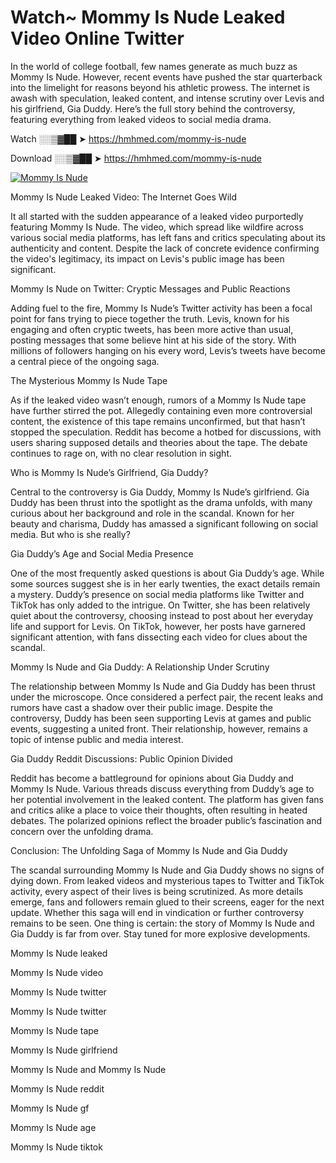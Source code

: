 # Watch~ Mommy Is Nude Leaked Video Online Twitter

In the world of college football, few names generate as much buzz as Mommy Is Nude. However, recent events have pushed the star quarterback into the limelight for reasons beyond his athletic prowess. The internet is awash with speculation, leaked content, and intense scrutiny over Levis and his girlfriend, Gia Duddy. Here’s the full story behind the controversy, featuring everything from leaked videos to social media drama.

Watch ░░▒▓██ ➤ https://hmhmed.com/mommy-is-nude

Download ░░▒▓██ ➤ https://hmhmed.com/mommy-is-nude

[![Mommy Is Nude](https://i.imgur.com/dJHk4Zq.gif)](https://hmhmed.com/mommy-is-nude)

Mommy Is Nude Leaked Video: The Internet Goes Wild

It all started with the sudden appearance of a leaked video purportedly featuring Mommy Is Nude. The video, which spread like wildfire across various social media platforms, has left fans and critics speculating about its authenticity and content. Despite the lack of concrete evidence confirming the video's legitimacy, its impact on Levis's public image has been significant.

Mommy Is Nude on Twitter: Cryptic Messages and Public Reactions

Adding fuel to the fire, Mommy Is Nude’s Twitter activity has been a focal point for fans trying to piece together the truth. Levis, known for his engaging and often cryptic tweets, has been more active than usual, posting messages that some believe hint at his side of the story. With millions of followers hanging on his every word, Levis’s tweets have become a central piece of the ongoing saga.

The Mysterious Mommy Is Nude Tape

As if the leaked video wasn’t enough, rumors of a Mommy Is Nude tape have further stirred the pot. Allegedly containing even more controversial content, the existence of this tape remains unconfirmed, but that hasn’t stopped the speculation. Reddit has become a hotbed for discussions, with users sharing supposed details and theories about the tape. The debate continues to rage on, with no clear resolution in sight.

Who is Mommy Is Nude’s Girlfriend, Gia Duddy?

Central to the controversy is Gia Duddy, Mommy Is Nude’s girlfriend. Gia Duddy has been thrust into the spotlight as the drama unfolds, with many curious about her background and role in the scandal. Known for her beauty and charisma, Duddy has amassed a significant following on social media. But who is she really?

Gia Duddy’s Age and Social Media Presence

One of the most frequently asked questions is about Gia Duddy’s age. While some sources suggest she is in her early twenties, the exact details remain a mystery. Duddy’s presence on social media platforms like Twitter and TikTok has only added to the intrigue. On Twitter, she has been relatively quiet about the controversy, choosing instead to post about her everyday life and support for Levis. On TikTok, however, her posts have garnered significant attention, with fans dissecting each video for clues about the scandal.

Mommy Is Nude and Gia Duddy: A Relationship Under Scrutiny

The relationship between Mommy Is Nude and Gia Duddy has been thrust under the microscope. Once considered a perfect pair, the recent leaks and rumors have cast a shadow over their public image. Despite the controversy, Duddy has been seen supporting Levis at games and public events, suggesting a united front. Their relationship, however, remains a topic of intense public and media interest.

Gia Duddy Reddit Discussions: Public Opinion Divided

Reddit has become a battleground for opinions about Gia Duddy and Mommy Is Nude. Various threads discuss everything from Duddy’s age to her potential involvement in the leaked content. The platform has given fans and critics alike a place to voice their thoughts, often resulting in heated debates. The polarized opinions reflect the broader public’s fascination and concern over the unfolding drama.

Conclusion: The Unfolding Saga of Mommy Is Nude and Gia Duddy

The scandal surrounding Mommy Is Nude and Gia Duddy shows no signs of dying down. From leaked videos and mysterious tapes to Twitter and TikTok activity, every aspect of their lives is being scrutinized. As more details emerge, fans and followers remain glued to their screens, eager for the next update. Whether this saga will end in vindication or further controversy remains to be seen. One thing is certain: the story of Mommy Is Nude and Gia Duddy is far from over. Stay tuned for more explosive developments.

Mommy Is Nude leaked

Mommy Is Nude video

Mommy Is Nude twitter

Mommy Is Nude twitter

Mommy Is Nude tape

Mommy Is Nude girlfriend

Mommy Is Nude and Mommy Is Nude

Mommy Is Nude reddit

Mommy Is Nude gf

Mommy Is Nude age

Mommy Is Nude tiktok